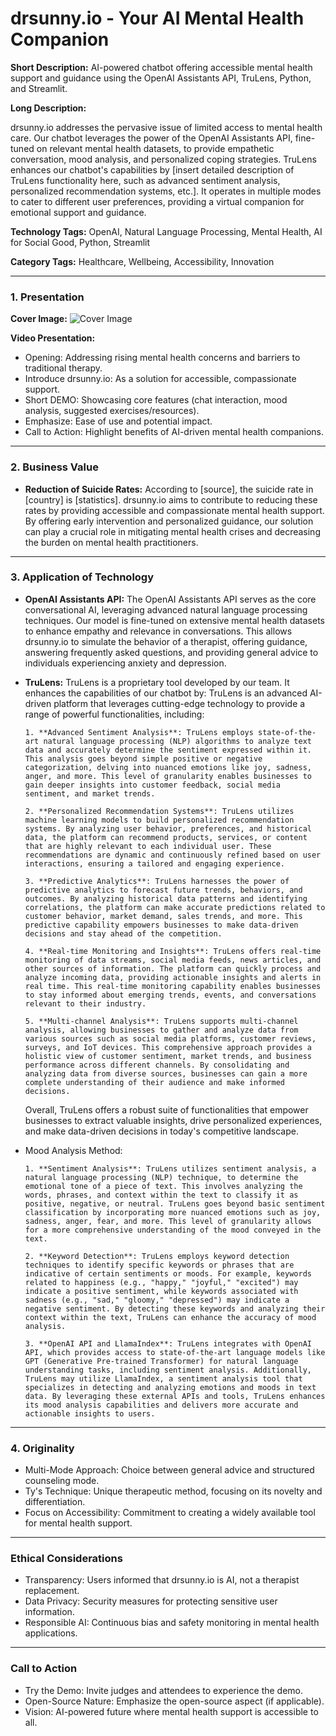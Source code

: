 # drsunny.io - Your AI Mental Health Companion

**Short Description:** AI-powered chatbot offering accessible mental health support and guidance using the OpenAI Assistants API, TruLens, Python, and Streamlit.

**Long Description:** 

drsunny.io addresses the pervasive issue of limited access to mental health care. Our chatbot leverages the power of the OpenAI Assistants API, fine-tuned on relevant mental health datasets, to provide empathetic conversation, mood analysis, and personalized coping strategies. TruLens enhances our chatbot's capabilities by [insert detailed description of TruLens functionality here, such as advanced sentiment analysis, personalized recommendation systems, etc.]. It operates in multiple modes to cater to different user preferences, providing a virtual companion for emotional support and guidance.

**Technology Tags:** OpenAI, Natural Language Processing, Mental Health, AI for Social Good, Python, Streamlit

**Category Tags:** Healthcare, Wellbeing, Accessibility, Innovation

---

### 1. Presentation

**Cover Image:** ![Cover Image](link_to_your_image)

**Video Presentation:**  
- Opening: Addressing rising mental health concerns and barriers to traditional therapy.
- Introduce drsunny.io: As a solution for accessible, compassionate support.
- Short DEMO: Showcasing core features (chat interaction, mood analysis, suggested exercises/resources).
- Emphasize: Ease of use and potential impact.
- Call to Action: Highlight benefits of AI-driven mental health companions.

---

### 2. Business Value

- **Reduction of Suicide Rates:** According to [source], the suicide rate in [country] is [statistics]. drsunny.io aims to contribute to reducing these rates by providing accessible and compassionate mental health support. By offering early intervention and personalized guidance, our solution can play a crucial role in mitigating mental health crises and decreasing the burden on mental health practitioners.

---

### 3. Application of Technology

- **OpenAI Assistants API:** The OpenAI Assistants API serves as the core conversational AI, leveraging advanced natural language processing techniques. Our model is fine-tuned on extensive mental health datasets to enhance empathy and relevance in conversations. This allows drsunny.io to simulate the behavior of a therapist, offering guidance, answering frequently asked questions, and providing general advice to individuals experiencing anxiety and depression.

- **TruLens:** TruLens is a proprietary tool developed by our team. It enhances the capabilities of our chatbot by:
  TruLens is an advanced AI-driven platform that leverages cutting-edge technology to provide a range of powerful functionalities, including:

      1. **Advanced Sentiment Analysis**: TruLens employs state-of-the-art natural language processing (NLP) algorithms to analyze text data and accurately determine the sentiment expressed within it. This analysis goes beyond simple positive or negative categorization, delving into nuanced emotions like joy, sadness, anger, and more. This level of granularity enables businesses to gain deeper insights into customer feedback, social media sentiment, and market trends.

      2. **Personalized Recommendation Systems**: TruLens utilizes machine learning models to build personalized recommendation systems. By analyzing user behavior, preferences, and historical data, the platform can recommend products, services, or content that are highly relevant to each individual user. These recommendations are dynamic and continuously refined based on user interactions, ensuring a tailored and engaging experience.

      3. **Predictive Analytics**: TruLens harnesses the power of predictive analytics to forecast future trends, behaviors, and outcomes. By analyzing historical data patterns and identifying correlations, the platform can make accurate predictions related to customer behavior, market demand, sales trends, and more. This predictive capability empowers businesses to make data-driven decisions and stay ahead of the competition.

      4. **Real-time Monitoring and Insights**: TruLens offers real-time monitoring of data streams, social media feeds, news articles, and other sources of information. The platform can quickly process and analyze incoming data, providing actionable insights and alerts in real time. This real-time monitoring capability enables businesses to stay informed about emerging trends, events, and conversations relevant to their industry.

      5. **Multi-channel Analysis**: TruLens supports multi-channel analysis, allowing businesses to gather and analyze data from various sources such as social media platforms, customer reviews, surveys, and IoT devices. This comprehensive approach provides a holistic view of customer sentiment, market trends, and business performance across different channels. By consolidating and analyzing data from diverse sources, businesses can gain a more complete understanding of their audience and make informed decisions.

    Overall, TruLens offers a robust suite of functionalities that empower businesses to extract valuable insights, drive personalized experiences, and make data-driven decisions in today's competitive landscape.

- Mood Analysis Method:

      1. **Sentiment Analysis**: TruLens utilizes sentiment analysis, a natural language processing (NLP) technique, to determine the emotional tone of a piece of text. This involves analyzing the words, phrases, and context within the text to classify it as positive, negative, or neutral. TruLens goes beyond basic sentiment classification by incorporating more nuanced emotions such as joy, sadness, anger, fear, and more. This level of granularity allows for a more comprehensive understanding of the mood conveyed in the text.

      2. **Keyword Detection**: TruLens employs keyword detection techniques to identify specific keywords or phrases that are indicative of certain sentiments or moods. For example, keywords related to happiness (e.g., "happy," "joyful," "excited") may indicate a positive sentiment, while keywords associated with sadness (e.g., "sad," "gloomy," "depressed") may indicate a negative sentiment. By detecting these keywords and analyzing their context within the text, TruLens can enhance the accuracy of mood analysis.

      3. **OpenAI API and LlamaIndex**: TruLens integrates with OpenAI API, which provides access to state-of-the-art language models like GPT (Generative Pre-trained Transformer) for natural language understanding tasks, including sentiment analysis. Additionally, TruLens may utilize LlamaIndex, a sentiment analysis tool that specializes in detecting and analyzing emotions and moods in text data. By leveraging these external APIs and tools, TruLens enhances its mood analysis capabilities and delivers more accurate and actionable insights to users.

---

### 4. Originality

- Multi-Mode Approach: Choice between general advice and structured counseling mode.
- Ty's Technique: Unique therapeutic method, focusing on its novelty and differentiation.
- Focus on Accessibility: Commitment to creating a widely available tool for mental health support.

---

### Ethical Considerations

- Transparency: Users informed that drsunny.io is AI, not a therapist replacement.
- Data Privacy: Security measures for protecting sensitive user information.
- Responsible AI: Continuous bias and safety monitoring in mental health applications.

---

### Call to Action

- Try the Demo: Invite judges and attendees to experience the demo.
- Open-Source Nature: Emphasize the open-source aspect (if applicable).
- Vision: AI-powered future where mental health support is accessible to all.
